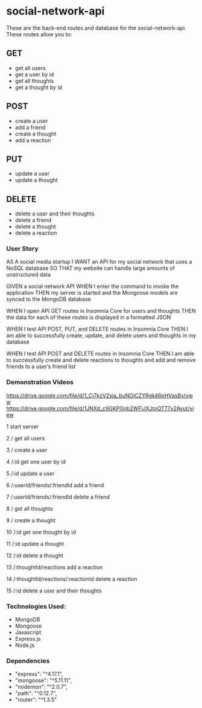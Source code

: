 # social-network-api

These are the back-end routes and database for the social-network-api.  These routes allow you to:

## GET
- get all users
- get a user by id
- get all thoughts
- get a thought by id

## POST
- create a user
- add a friend
- create a thought
- add a reaction

## PUT
- update a user
- update a thought

## DELETE
- delete a user and their thoughts
- delete a friend
- delete a thought
- delete a reaction


### User Story
AS A social media startup
I WANT an API for my social network that uses a NoSQL database
SO THAT my website can handle large amounts of unstructured data


GIVEN a social network API
WHEN I enter the command to invoke the application
THEN my server is started and the Mongoose models are synced to the MongoDB database


WHEN I open API GET routes in Insomnia Core for users and thoughts
THEN the data for each of these routes is displayed in a formatted JSON


WHEN I test API POST, PUT, and DELETE routes in Insomnia Core
THEN I am able to successfully create, update, and delete users and thoughts in my database


WHEN I test API POST and DELETE routes in Insomnia Core
THEN I am able to successfully create and delete reactions to thoughts and add and remove friends to a user’s friend list

### Demonstration Videos

https://drive.google.com/file/d/1_Cj7kzV2sja_buNOiCZYRgk46pHVasBy/view
https://drive.google.com/file/d/1JNXd_c9GKPGnb2WFiJXJtoQTT7v2Avut/view

1
start server

2 /
get all users

3 /
create a user

4 /:id
get one user by id

5 /:id
update a user

6 /:userId/friends/:friendId
add a friend

7 /:userId/friends/:friendId
delete a friend

8 /
get all thoughts

9 /
create a thought

10 /:id
get one thought by id

11 /:id
update a thought

12 /:id
delete a thought

13 /:thoughtId/reactions
add a reaction

14 /:thoughtId/reactions/:reactionId
delete a reaction

15 /:id
delete a user and their thoughts


### Technologies Used:
- MongoDB
- Mongoose
- Javascript
- Express.js
- Node.js

### Dependencies
- "express": "^4.17.1",
- "mongoose": "^5.11.11",
- "nodemon": "^2.0.7",
- "path": "^0.12.7",
- "router": "^1.3.5"